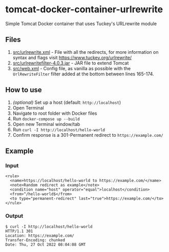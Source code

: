 # tomcat-docker-container-urlrewrite

Simple Tomcat Docker container that uses Tuckey's URLrewrite module

## Files

1. [src/urlrewrite.xml](src/urlrewrite.xml) - File with all the redirects, for more information on syntax and flags visit https://www.tuckey.org/urlrewrite/
2. [src/urlrewritefilter-4.0.3.jar](src/urlrewritefilter-4.0.3.jar) - JAR file to extend Tomcat
3. [src/web.xml](src/web.xml) - Config file, as vanilla as possible with the `UrlRewriteFilter` filter added at the bottom between lines 165-174.

## How to use

1. _(optional)_ Set up a host (default: `http://localhost`)
2. Open Terminal
3. Navigate to root folder with Docker files
4. Run `docker-compose up --build`
5. Open new Terminal window/tab
6. Run `curl -I http://localhost/hello-world`
7. Confirm response is a 301-Permanent redirect to `https://example.com/`

## Example

### Input

```
<rule>
  <name>https://localhost/hello-world to https://example.com/</name>
  <note>Random redirect as example</note>
  <condition name="host" operator="equal">localhost</condition>
  <from>^/hello-world$</from>
  <to type="permanent-redirect" last="true">https://example.com/</to>
</rule>
```
### Output

```
$ curl -I http://localhost/hello-world
HTTP/1.1 301 
Location: https://example.com/
Transfer-Encoding: chunked
Date: Thu, 27 Oct 2022 08:04:08 GMT
```